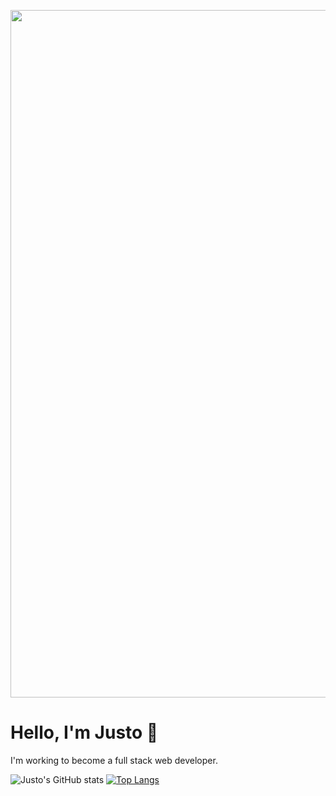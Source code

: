 <p align="center">
<img src="https://user-images.githubusercontent.com/103001263/193941344-17335643-da04-4edc-bea1-2e175b4e6192.png" alt="Justo Rago" width="1100">
</p>

# Hello, I'm Justo 👋


I'm working to become a full stack web developer.

![Justo's GitHub stats](https://github-readme-stats.vercel.app/api?username=asdt560&show_icons=true&theme=radical)
[![Top Langs](https://github-readme-stats.vercel.app/api/top-langs/?username=asdt560&layout=compact)](https://github.com/asdt560/github-readme-stats)
<!--
**asdt560/asdt560** is a ✨ _special_ ✨ repository because its `README.md` (this file) appears on your GitHub profile.

Here are some ideas to get you started:

- 🔭 I’m currently working on ...
- 🌱 I’m currently learning ...
- 👯 I’m looking to collaborate on ...
- 🤔 I’m looking for help with ...
- 💬 Ask me about ...
- 📫 How to reach me: ...
- 😄 Pronouns: ...
- ⚡ Fun fact: ...
-->
